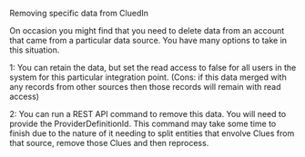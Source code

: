 Removing specific data from CluedIn

On occasion you might find that you need to delete data from an account that came from a particular data source. You have many options to take in this situation. 

1: You can retain the data, but set the read access to false for all users in the system for this particular integration point. (Cons: if this data merged with any records from other sources then those records will remain with read access)

2: You can run a REST API command to remove this data. You will need to provide the ProviderDefinitionId. This command may take some time to finish due to the nature of it needing to split entities that envolve Clues from that source, remove those Clues and then reprocess. 